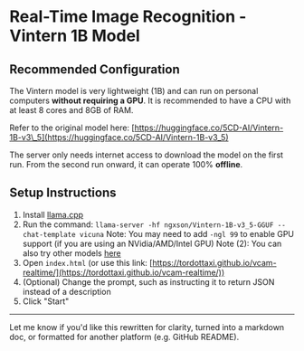 # Real-Time Image Recognition - Vintern 1B Model

## Recommended Configuration

The Vintern model is very lightweight (1B) and can run on personal computers **without requiring a GPU**. It is recommended to have a CPU with at least 8 cores and 8GB of RAM.

Refer to the original model here: [https://huggingface.co/5CD-AI/Vintern-1B-v3\_5](https://huggingface.co/5CD-AI/Vintern-1B-v3_5)

The server only needs internet access to download the model on the first run. From the second run onward, it can operate 100% **offline**.

## Setup Instructions

1. Install [llama.cpp](https://github.com/ggml-org/llama.cpp)
2. Run the command:
   `llama-server -hf ngxson/Vintern-1B-v3_5-GGUF --chat-template vicuna`
   Note: You may need to add `-ngl 99` to enable GPU support (if you are using an NVidia/AMD/Intel GPU)
   Note (2): You can also try other models [here](https://github.com/ggml-org/llama.cpp/blob/master/docs/multimodal.md)
3. Open `index.html` (or use this link: [https://tordottaxi.github.io/vcam-realtime/](https://tordottaxi.github.io/vcam-realtime/))
4. (Optional) Change the prompt, such as instructing it to return JSON instead of a description
5. Click "Start"

---

Let me know if you'd like this rewritten for clarity, turned into a markdown doc, or formatted for another platform (e.g. GitHub README).
